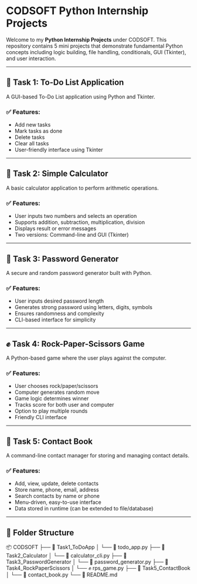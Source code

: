 # CODSOFT Python Internship Projects

Welcome to my **Python Internship Projects** under CODSOFT. This repository contains 5 mini projects that demonstrate fundamental Python concepts including logic building, file handling, conditionals, GUI (Tkinter), and user interaction.

---

## 📝 Task 1: To-Do List Application

A GUI-based To-Do List application using Python and Tkinter.

### ✅ Features:
- Add new tasks
- Mark tasks as done
- Delete tasks
- Clear all tasks
- User-friendly interface using Tkinter

---

## 🧮 Task 2: Simple Calculator

A basic calculator application to perform arithmetic operations.

### ✅ Features:
- User inputs two numbers and selects an operation
- Supports addition, subtraction, multiplication, division
- Displays result or error messages
- Two versions: Command-line and GUI (Tkinter)

---

## 🔐 Task 3: Password Generator

A secure and random password generator built with Python.

### ✅ Features:
- User inputs desired password length
- Generates strong password using letters, digits, symbols
- Ensures randomness and complexity
- CLI-based interface for simplicity

---

## ✊ Task 4: Rock-Paper-Scissors Game

A Python-based game where the user plays against the computer.

### ✅ Features:
- User chooses rock/paper/scissors
- Computer generates random move
- Game logic determines winner
- Tracks score for both user and computer
- Option to play multiple rounds
- Friendly CLI interface

---

## 📒 Task 5: Contact Book

A command-line contact manager for storing and managing contact details.

### ✅ Features:
- Add, view, update, delete contacts
- Store name, phone, email, address
- Search contacts by name or phone
- Menu-driven, easy-to-use interface
- Data stored in runtime (can be extended to file/database)

---

## 📂 Folder Structure
📦 CODSOFT
├── 📁 Task1_ToDoApp
│ └── 📝 todo_app.py
├── 📁 Task2_Calculator
│ └── 🧮 calculator_cli.py
├── 📁 Task3_PasswordGenerator
│ └── 🔐 password_generator.py
├── 📁 Task4_RockPaperScissors
│ └── ✊ rps_game.py
├── 📁 Task5_ContactBook
│ └── 📒 contact_book.py
└── 📄 README.md